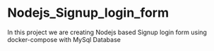 # Nodejs_Signup_login_form
In this project we are creating Nodejs based  Signup login form using docker-compose  with MySql Database

